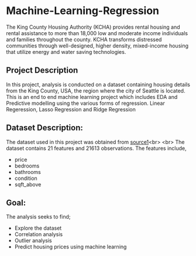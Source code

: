 # Machine-Learning-Regression
The King County Housing Authority (KCHA) provides rental housing and rental assistance to more than 18,000 low and moderate income individuals and families throughout the county. 
KCHA transforms distressed communities through well-designed, higher density, mixed-income housing that utilize energy and water saving technologies.

## Project Description 
In this project, analysis is conducted on a dataset containing housing details from the King County, USA, the region where the city of Seattle is located. 
This is an end to end machine learning project which includes EDA and Predictive modelling using the various forms of regression. Linear Regeression, Lasso Regression and Ridge Regression


## Dataset Description:
The dataset used in this project was obtained from [source1](https://www.kaggle.com/harlfoxem/housesalesprediction?)<br>
<br>
The dataset contains 21 features and  21613 observations. The features include,
* price
* bedrooms
* bathrooms
* condition
* sqft_above

## Goal:

The analysis seeks to find;

* Explore the dataset
* Correlation analysis
* Outlier analysis
* Predict housing prices using machine learning
